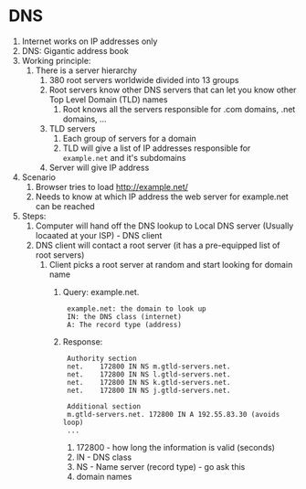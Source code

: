 # DNS #
1. Internet works on IP addresses only
2. DNS: Gigantic address book
3. Working principle:
	1. There is a server hierarchy
		1. 380 root servers worldwide divided into 13 groups
		2. Root servers know other DNS servers that can let you know other Top Level Domain (TLD) names
			1. Root knows all the servers responsible for .com domains, .net domains, ...
		3. TLD servers
			1. Each group of servers for a domain
			2. TLD will give a list of IP addresses responsible for `example.net` and it's subdomains
		4. Server will give IP address
4. Scenario
	1. Browser tries to load http://example.net/
	2. Needs to know at which IP address the web server for example.net can be reached
5. Steps:
	1. Computer will hand off the DNS lookup to Local DNS server (Usually locaated at your ISP) - DNS client
	2. DNS client will contact a root server (it has a pre-equipped list of root servers)
		1. Client picks a root server at random and start looking for domain name
			1. Query: example.net.

					example.net: the domain to look up
					IN: the DNS class (internet)
					A: The record type (address)
					
			2. Response:

					Authority section
					net.	172800 IN NS m.gtld-servers.net.
					net.	172800 IN NS l.gtld-servers.net.
					net.	172800 IN NS k.gtld-servers.net.
					net.	172800 IN NS j.gtld-servers.net.
					
					Additional section
					m.gtld-servers.net.	172800 IN A 192.55.83.30 (avoids loop)
					...
					
				1. 172800 - how long the information is valid (seconds)
				2. IN - DNS class
				3. NS - Name server (record type) - go ask this
				4. domain names
			